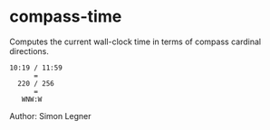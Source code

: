 # compass-time

Computes the current wall-clock time in terms of compass cardinal directions.

```
10:19 / 11:59
      =
  220 / 256
      =
   WNW:W
```

Author: Simon Legner
